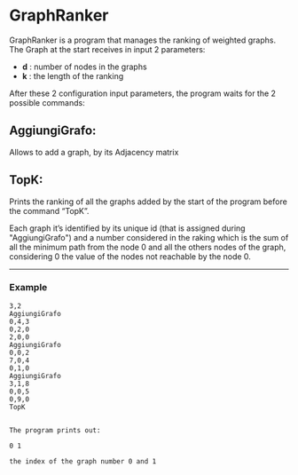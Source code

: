 # GraphRanker

GraphRanker is a program that manages the ranking of weighted graphs.
The Graph at the start receives in input 2 parameters:  
-	**d** : number of nodes in the graphs
-	**k** : the length of the ranking

After these 2 configuration input parameters, the program waits for the 2 possible commands: 

## AggiungiGrafo: 
Allows to add a graph, by its Adjacency matrix

## TopK: 

Prints the ranking of all the graphs added by the start of the program before the command “TopK”.

Each graph it’s identified by its unique id (that is assigned during "AggiungiGrafo") and a number considered in the raking which is the sum of all the minimum path from the node 0 and all the others nodes of the graph, considering 0 the value of the nodes not reachable by the node 0.

---

### Example

```
3,2
AggiungiGrafo
0,4,3
0,2,0
2,0,0
AggiungiGrafo
0,0,2
7,0,4
0,1,0
AggiungiGrafo
3,1,8
0,0,5
0,9,0
TopK


The program prints out: 

0 1 

the index of the graph number 0 and 1
```

